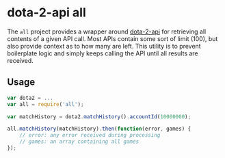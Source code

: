# dota-2-api all

The `all` project provides a wrapper around [dota-2-api](http://github.com/daynekilheffer/dota-2-api) for retrieving all contents of a given API call.  Most APIs contain some sort of limit (100), but also provide context as to how many are left.  This utility is to prevent boilerplate logic and simply keeps calling the API until all results are received.

## Usage

```javascript
var dota2 = ...
var all = require('all');

var matchHistory = dota2.matchHistory().accountId(10000000);

all.matchHistory(matchHistory).then(function(error, games) {
    // error: any error received during processing
    // games: an array containing all games
});
```
